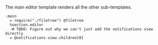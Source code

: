 The main editor template renders all the other sub-templates.
 
    .main
      = require("./filetree") @filetree
      %section.editor
      -# TODO: Figure out why we can't just add the notifications view directly
      = @notifications.view.children[0]
      